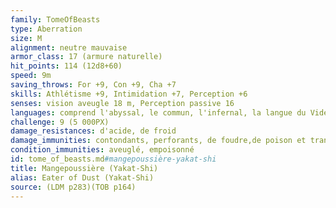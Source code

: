 ```yaml
---
family: TomeOfBeasts
type: Aberration
size: M
alignment: neutre mauvaise
armor_class: 17 (armure naturelle)
hit_points: 114 (12d8+60)
speed: 9m
saving_throws: For +9, Con +9, Cha +7
skills: Athlétisme +9, Intimidation +7, Perception +6
senses: vision aveugle 18 m, Perception passive 16
languages: comprend l'abyssal, le commun, l'infernal, la langue du Vide, mais ne peut pas parler; télépathie 30 m
challenge: 9 (5 000PX)
damage_resistances: d'acide, de froid
damage_immunities: contondants, perforants, de foudre,de poison et tranchants infligés par des armes non magiques
condition_immunities: aveuglé, empoisonné
id: tome_of_beasts.md#mangepoussière-yakat-shi
title: Mangepoussière (Yakat-Shi)
alias: Eater of Dust (Yakat-Shi)
source: (LDM p283)(TOB p164)
---
```


